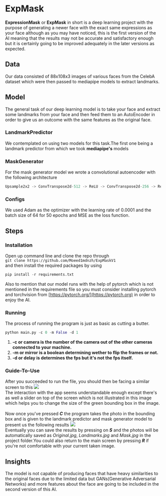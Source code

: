 # ExpMask
**ExpressionMask** or **ExpMask** in short is a deep learning project with the purpose of generating a newer face with the exact same expressions as your face although as you may have noticed, this is the first version of the AI meaning that the results may not be accurate and satisfactory enough but it is certainly going to be improved adequately in the later versions as expected.

## Data
Our data consisted of 88x108x3 images of various faces from the CelebA dataset which were then passed to mediapipe models to extract landmarks.

## Model
The general task of our deep learning model is to take your face and extract some landmarks from your face and then feed them to an AutoEncoder in order to give us an outcome with the same features as the original face.
### LandmarkPredictor
We contemplated on using two models for this task.The first one being a landmark predictor from which we took **mediapipe's** models 
### MaskGenerator
For the mask generator model we wrote a convolutional autoencoder with the following architecture
```python
Upsample2x2 -> ConvTranspose2d-512 -> ReLU -> ConvTranspose2d-256 -> ReLU -> Upsample2x2 -> ConvTranspose2d-256 -> ReLU -> ConvTranspose2d-128 -> ReLU -> ConvTranspose2d-3 -> Tanh
```
### Configs
We used Adam as the optimizer with the learning rate of 0.0001 and the batch size of 64 for 50 epochs and MSE as the loss function. 

## Steps
### Installation
Open up command line  and clone the repo through <br/>
`git clone https://github.com/Moeed1mdnzh/ExpMaskV1` <br/>
and then install the required packages by using
```python
pip install -r requirements.txt
```
Also to mention that our model runs with the help of pytorch which is not mentioned in the requirements file so you must consider installing pytorch and torchvision from [https://pytorch.org/](https://pytorch.org) in order to enjoy the AI.
### Running
The process of running the program is just as basic as cutting a butter.
```python 
python main.py -c 0 -m False -d 1
```
1. **-c or camera is the number of the camera out of the other cameras connected to your machine.**<br/>
2. **-m or mirror is a boolean determining wether to flip the frames or not.** <br/>
3. **-d or delay is determines the fps but it's not the fps itself.**
### Guide-To-Use
After you succeeded to run the file, you should then be facing a similar screen to this
![](https://github.com/Moeed1mdnzh/ExpMaskV1/blob/master/images/PageA.jpg) <br/>
The interaction with the app seems understandable enough except there's as well a slider on top of the screen which is not illustrated in this image which helps you to change the size of the green bounding box in the image.<br/><br/>
Now once you've pressed ***C*** the program takes the photo in the bounding box and is given to the landmark predictor and mask generator model to present us the following results
![](https://github.com/Moeed1mdnzh/ExpMaskV1/blob/master/images/PageB.jpg)<br/>
Eventually you can save the results by pressing on ***S*** and the photos will be automatically saved as *Original.jpg*, *Landmarks.jpg* and *Mask.jpg* in the project folder.You could also return to the main screen by pressing ***R*** if you're not comfortable with your current taken image.
## Insights
The model is not capable of producing faces that have heavy similarities to the original faces due to the limited data but GANs(Generative Adversarial Networks) and more features about the face are going to be included in the second version of this AI.
